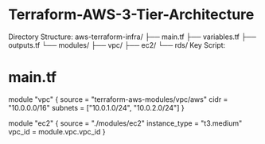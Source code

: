 # Terraform-AWS-3-Tier-Architecture
Directory Structure:
aws-terraform-infra/
├── main.tf
├── variables.tf
├── outputs.tf
└── modules/
    ├── vpc/
    ├── ec2/
    └── rds/
Key Script:
# main.tf
module "vpc" {
  source  = "terraform-aws-modules/vpc/aws"
  cidr    = "10.0.0.0/16"
  subnets = ["10.0.1.0/24", "10.0.2.0/24"]
}

module "ec2" {
  source      = "./modules/ec2"
  instance_type = "t3.medium"
  vpc_id      = module.vpc.vpc_id
}

    
